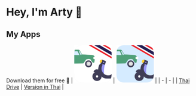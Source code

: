 # Hey, I'm Arty 🪩

## My Apps
Download them for free 🚀
| <img src="/images/ThaiDrive.png" width="100"/> | <img src="/images/ThaiDriveThai.png" width="100"/> |
| - | - |
| [Thai Drive](https://apps.apple.com/us/app/thai-driving-license-tests/id6446759635) | [Version in Thai](https://apps.apple.com/th/app/สอบใบข-บข-2566-dlt-ไทย-ไดรฟ/id6449095611) | 



<!--
**artypeace/artypeace** is a ✨ _special_ ✨ repository because its `README.md` (this file) appears on your GitHub profile.

Here are some ideas to get you started:

- 🔭 I’m currently working on ...
- 🌱 I’m currently learning ...
- 👯 I’m looking to collaborate on ...
- 🤔 I’m looking for help with ...
- 💬 Ask me about ...
- 📫 How to reach me: ...
- 😄 Pronouns: ...
- ⚡ Fun fact: ...
-->
